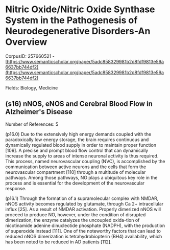 # Nitric Oxide/Nitric Oxide Synthase System in the Pathogenesis of Neurodegenerative Disorders-An Overview

CorpusID: 257660521 - [https://www.semanticscholar.org/paper/5adc858329981b2d8fdf9813e59a6637bb744df2](https://www.semanticscholar.org/paper/5adc858329981b2d8fdf9813e59a6637bb744df2)

Fields: Biology, Medicine

## (s16) nNOS, eNOS and Cerebral Blood Flow in Alzheimer's Disease
Number of References: 5

(p16.0) Due to the extensively high energy demands coupled with the paradoxically low energy storage, the brain requires continuous and dynamically regulated blood supply in order to maintain proper function [109]. A precise and prompt blood flow control that can dynamically increase the supply to areas of intense neuronal activity is thus required. This process, named neurovascular coupling (NVC), is accomplished by the communication between active neurons and the cells that form the neurovascular compartment [110] through a multitude of molecular pathways. Among those pathways, NO plays a ubiquitous key role in the process and is essential for the development of the neurovascular response.

(p16.1) Through the formation of a supramolecular complex with NMDAR, nNOS activity becomes regulated by glutamate, through Ca 2+ intracellular influx [25]. As a result of NMDAR activation. Properly dimerized nNOS will proceed to produce NO, however, under the condition of disrupted dimerization, the enzyme catalyzes the uncoupled oxida-tion of nicotinamide adenine dinucleotide phosphate (NADPH), with the production of superoxide instead [111]. One of the noteworthy factors that can lead to reduced nNOS dimerization is tetrahydrobiopterin (BH4) availability, which has been noted to be reduced in AD patients [112].
